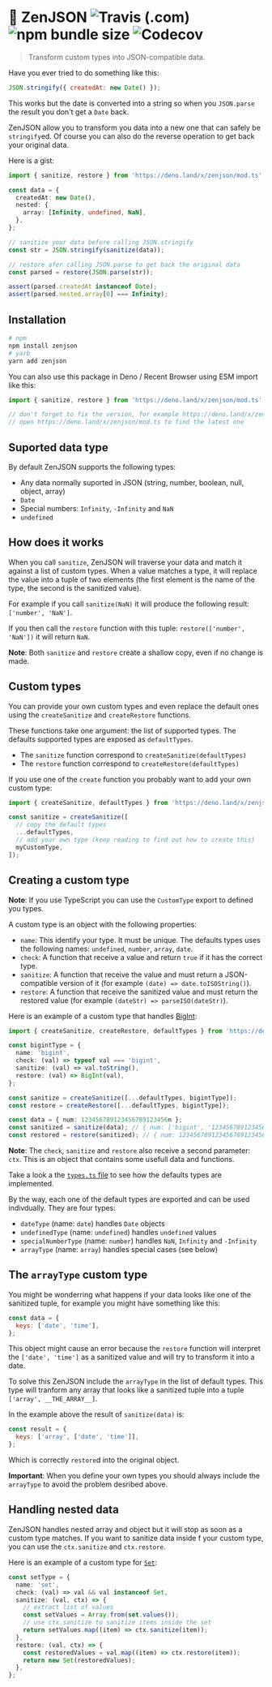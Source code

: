 # 🏯 ZenJSON ![Travis (.com)](https://img.shields.io/travis/com/etienne-dldc/zenjson) ![npm bundle size](https://img.shields.io/bundlephobia/min/zenjson) ![Codecov](https://img.shields.io/codecov/c/gh/etienne-dldc/zenjson)

> Transform custom types into JSON-compatible data.

Have you ever tried to do something like this:

```js
JSON.stringify({ createdAt: new Date() });
```

This works but the date is converted into a string so when you `JSON.parse` the result you don't get a `Date` back.

ZenJSON allow you to transform you data into a new one that can safely be `stringify`ed. Of course you can also do the reverse operation to get back your original data.

Here is a gist:

```ts
import { sanitize, restore } from 'https://deno.land/x/zenjson/mod.ts';

const data = {
  createdAt: new Date(),
  nested: {
    array: [Infinity, undefined, NaN],
  },
};

// sanitize your data before calling JSON.stringify
const str = JSON.stringify(sanitize(data));

// restore afer calling JSON.parse to get back the original data
const parsed = restore(JSON.parse(str));

assert(parsed.createdAt instanceof Date);
assert(parsed.nested.array[0] === Infinity);
```

## Installation

```bash
# npm
npm install zenjson
# yarb
yarn add zenjson
```

You can also use this package in Deno / Recent Browser using ESM import like this:

```js
import { sanitize, restore } from 'https://deno.land/x/zenjson/mod.ts';

// don't forget to fix the version, for example https://deno.land/x/zenjson@v1.0.0/mod.ts
// open https://deno.land/x/zenjson/mod.ts to find the latest one
```

## Suported data type

By default ZenJSON supports the following types:

- Any data normally suported in JSON (string, number, boolean, null, object, array)
- `Date`
- Special numbers: `Infinity`, `-Infinity` and `NaN`
- `undefined`

## How does it works

When you call `sanitize`, ZenJSON will traverse your data and match it against a list of custom types. When a value matches a type, it will replace the value into a tuple of two elements (the first element is the name of the type, the second is the sanitized value).

For example if you call `sanitize(NaN)` it will produce the following result: `['number', 'NaN']`.

If you then call the `restore` function with this tuple: `restore(['number', 'NaN'])` it will return `NaN`.

**Note**: Both `sanitize` and `restore` create a shallow copy, even if no change is made.

## Custom types

You can provide your own custom types and even replace the default ones using the `createSanitize` and `createRestore` functions.

These functions take one argument: the list of supported types. The defaults supported types are exposed as `defaultTypes`.

- The `sanitize` function correspond to `createSanitize(defaultTypes)`
- The `restore` function correspond to `createRestore(defaultTypes)`

If you use one of the `create` function you probably want to add your own custom type:

```ts
import { createSanitize, defaultTypes } from 'https://deno.land/x/zenjson/mod.ts';

const sanitize = createSanitize([
  // copy the default types
  ...defaultTypes,
  // add your own type (keep reading to find out how to create this)
  myCustomType,
]);
```

## Creating a custom type

**Note**: If you use TypeScript you can use the `CustomType` export to defined you types.

A custom type is an object with the following properties:

- `name`: This identify your type. It must be unique. The defaults types uses the following names: `undefined`, `number`, `array`, `date`.
- `check`: A function that receive a value and return `true` if it has the correct type.
- `sanitize`: A function that receive the value and must return a JSON-compatible version of it (for example `(date) => date.toISOString()`).
- `restore`: A function that receive the sanitized value and must return the restored value (for example `(dateStr) => parseISO(dateStr)`).

Here is an example of a custom type that handles [BigInt](https://developer.mozilla.org/en-US/docs/Web/JavaScript/Reference/Global_Objects/BigInt):

```ts
import { createSanitize, createRestore, defaultTypes } from 'https://deno.land/x/zenjson/mod.ts';

const bigintType = {
  name: 'bigint',
  check: (val) => typeof val === 'bigint',
  sanitize: (val) => val.toString(),
  restore: (val) => BigInt(val),
};

const sanitize = createSanitize([...defaultTypes, bigintType]);
const restore = createRestore([...defaultTypes, bigintType]);

const data = { num: 123456789123456789123456n };
const sanitized = sanitize(data); // { num: ['bigint', '123456789123456789123456'] }
const restored = restore(sanitized); // { num: 123456789123456789123456n }
```

**Note**: The `check`, `sanitize` and `restore` also receive a second parameter: `ctx`. This is an object that contains some usefull data and functions.

Take a look a the [`types.ts` file](https://github.com/etienne-dldc/zenjson/blob/main/src/types.ts) to see how the defaults types are implemented.

By the way, each one of the default types are exported and can be used indivdually. They are four types:

- `dateType` (name: `date`) handles `Date` objects
- `undefinedType` (name: `undefined`) handles `undefined` values
- `specialNumberType` (name: `number`) handles `NaN`, `Infinity` and `-Infinity`
- `arrayType` (name: `array`) handles special cases (see below)

## The `arrayType` custom type

You might be wonderring what happens if your data looks like one of the sanitized tuple, for example you might have something like this:

```js
const data = {
  keys: ['date', 'time'],
};
```

This object might cause an error because the `restore` function will interpret the `['date', 'time']` as a sanitized value and will try to transform it into a date.

To solve this ZenJSON include the `arrayType` in the list of default types. This type will tranform any array that looks like a sanitized tuple into a tuple `['array', __THE_ARRAY__]`.

In the example above the result of `sanitize(data)` is:

```js
const result = {
  keys: ['array', ['date', 'time']],
};
```

Which is correctly `restore`d into the original object.

**Important**: When you define your own types you should always include the `arrayType` to avoid the problem desribed above.

## Handling nested data

ZenJSON handles nested array and object but it will stop as soon as a custom type matches. If you want to sanitize data inside f your custom type, you can use the `ctx.sanitize` and `ctx.restore`.

Here is an example of a custom type for [`Set`](https://developer.mozilla.org/en-US/docs/Web/JavaScript/Reference/Global_Objects/Set):

```ts
const setType = {
  name: 'set',
  check: (val) => val && val instanceof Set,
  sanitize: (val, ctx) => {
    // extract list of values
    const setValues = Array.from(set.values());
    // use ctx.sanitize to sanitize items inside the set
    return setValues.map((item) => ctx.sanitize(item));
  },
  restore: (val, ctx) => {
    const restoredValues = val.map((item) => ctx.restore(item));
    return new Set(restoredValues);
  },
};
```

